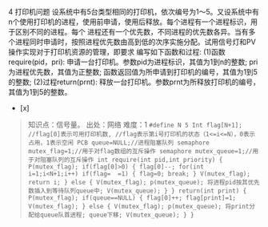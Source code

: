 4
打印机问题
设系统中有5台类型相同的打印机，依次编号为1～5。又设系统中有n个使用打印机的进程，使用前申请，使用后释放。每个进程有一个进程标识，用于区别不同的进程。每个
进程还有一个优先数，不同进程的优先数各异。当有多个进程同时申请时，按照进程优先数由高到低的次序实施分配。试用信号灯和PV操作实现对于打印机资源的管理，即要求
编写如下函数和过程:
(1)函数require(pid，pri): 申请一台打印机。参数pid为进程标识，其值为1到n的整数; pri为进程优先数，其值为正整数;
函数返回值为所申请到打印机的编号，其值为1到5的整数;
(2)过程return(prnt): 释放一台打印机。参数prnt为所释放打印机的编号，其值为1到5的整数。
- [x]  

> 知识点：信号量。
> 出处：网络
> 难度：1
>     ```
>     #define N 5
>     Int flag[N+1]; //flag[0]表示可用打印机数,
>     //flag表示第i号打印机的状态（1<=i<=N），0表示占用，1表示空闲
>     PCB queue=NULL;//进程阻塞队列
>     semaphore mutex_flag=1;//用于对flag数组的互斥操作
>     semaphore mutex_queue=1;//用于对阻塞队列的互斥操作
>     int require(int pid,int priority)
>     {
>        P(mutex_flag);
>        if(flag[0]>0)
>        {
>            flag[0]--;
>            for(int  i=1;i<N+1;i++)
>                if(flag=  =1)
>                {
>                    flag=0;
>                    break;
>                }
>            V(mutex_flag);
>            return i;
>        }
>        else
>        {
>            V(mutex_flag);
>            p(mutex_queue);
>            将进程pid按其优先数插入到等待队列queue中;
>            V(mutex_queue);
>        }
>     }
>     return(int print)
>     {
>        P(mutex_flag);
>        if(queue==NULL)
>        {
>            flag[0]++;
>            flag[print]=1;
>            V(mutex_flag);
>        }
>        else
>        {
>            V(mutex_flag);
>            p(mutex_queue);
>            将print分配给queue队首进程;
>            queue下移;
>            V(mutex_queue);
>        }
>     }
>     ```
>     
